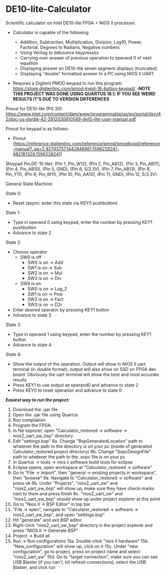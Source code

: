# DE10-lite-Calculator
Scientific calculator on Intel DE10-lite FPGA + NIOS II processor.
  - Calculator is capable of the following:
    - Addition, Subtraction, Multiplication, Division, Log10, Power, Factorial, Degrees to Radians, Negative numbers
    - Using Verilog to debounce keypresses
    - Carrying over answer of previous operation to operand 0 of next equation
    - Displaying answer on DE10-lite seven segment displays (truncated)
    - Displaying "double" formatted answer to a PC using NIOS II UART

- Requires a Digilent PMOD keypad to run this program: https://store.digilentinc.com/pmod-kypd-16-button-keypad/
-******NOTE THIS PROJECT WAS DONE USING QUARTUS 18.1; IF YOU SEE WEIRD RESULTS IT'S DUE TO VERSION DIFFERENCES******

Pinout for DE10-lite (PG 30): https://www.intel.com/content/dam/www/programmable/us/en/portal/dsn/42/doc-us-dsnbk-42-2912030810549-de10-lite-user-manual.pdf

Pinout for keypad is as follows:
- Pinout (https://reference.digilentinc.com/reference/pmod/pmodkypd/reference-manual?_ga=2.92793757.1442846861.1596228241-882181328.1596228241)

(Keypad Pin,DE-10 lite):
(Pin 1, Pin_W12), 
(Pin 2, Pin_AB12), 
(Pin 3, Pin_AB11), 
(Pin 4, Pin_AB10), 
(Pin 5, GND), 
(Pin 6, 5/3.3V), 
(Pin 7, Pin_AB13), 
(Pin 8, Pin_Y11), 
(Pin 9, Pin_W11), 
(Pin 10, Pin_AA10), 
(Pin 11, GND), 
(Pin 12, 5/3.3V)

General State Machine:

State 0:
  - Reset (async: enter this state via KEY0 pushbutton)
  
State 1:
  - Type in operand 0 using keypad, enter the number by pressing KEY1 pushbutton
  - Advance to state 2
  
State 2:
  - Choose operator
    - SW9 is off
      - SW0 is on -> Add
      - SW1 is on -> Sub
      - SW2 is on -> Mul
      - SW3 is on -> Div
    - SW9 is on
      - SW0 is on -> Log_2
      - SW1 is on -> Pow
      - SW2 is on -> Fact
      - SW3 is on -> D2r
  - Enter desired operator by pressing KEY1 button
  - Advance to state 3
  
State 3:
  - Type in operand 1 using keypad, enter the number by pressing KEY1 button
  - Advance to state 4
  
State 4:
  - Show the output of the operation. Output will show in NIOS II uart terminal (in double format); output will also show on SSD on FPGA dev board. Obviously the uart terminal will show the best and most accurate results
  - Press KEY1 to use output as operand0 and advance to state 2
  - Press KEY0 to reset operation and advance to state 0
  
  
  
***Easiest way to run the project:***
1. Download the .qar file
2. Open the .qar file using Quartus
3. Run compilation
4. Program the FPGA
5. In file explorer, open "Calculator_restored -> software -> nios2_uart_sw_bsp" directory
6. Edit "settings.bsp"
  6a. Change "BspGeneratedLocation" path to whatever the path to the directory is on your pc (inside of generated Calculator_restored project directory)
  6b. Change "SopcDesignFile" path to whatever the path to the .sopc file is on your pc
7. In Quartus -> tools -> nios ii software build tools for eclipse
8. Eclipse opens, open workspace at "Calculator_restored -> software"
9. Go to "File -> import", then "general -> existing projects in workspace", then "browse"
  9a. Navigate to "Calculator_restored -> software" and press ok
  9b. Under "Projects", "nios2_uart_sw" and "nios2_uart_sw_bsp" will show up, make sure they have check-marks next to them and press finish
  9c. "nios2_uart_sw" and "nios2_uart_sw_bsp" should show up under project explorer at this point
10. Go to "Nios II -> BSP Editor" in top bar
11. "File -> open", navigate to "Calculator_restored -> software -> nios2_uart_sw_bsp", and open "settings.bsp"
12. Hit "generate" and exit BSP editor
13. Right-click "nios2_uart_sw_bsp" directory in the project explorer and press "NIOS II -> Generate BSP"
14. Project -> Build all
15. Run -> Run configurations
  15a. Double-click "nios II hardware"
  15b. "New_configuration" will show up, click on it
  15c. Under "new configuration", go to project, press on project name and select "nios2_uart_sw"
  15d. Go to "target connection", make sure you can see USB Blaster (if you can't, hit refresh connections), select the USB Blaster, and click run
  
